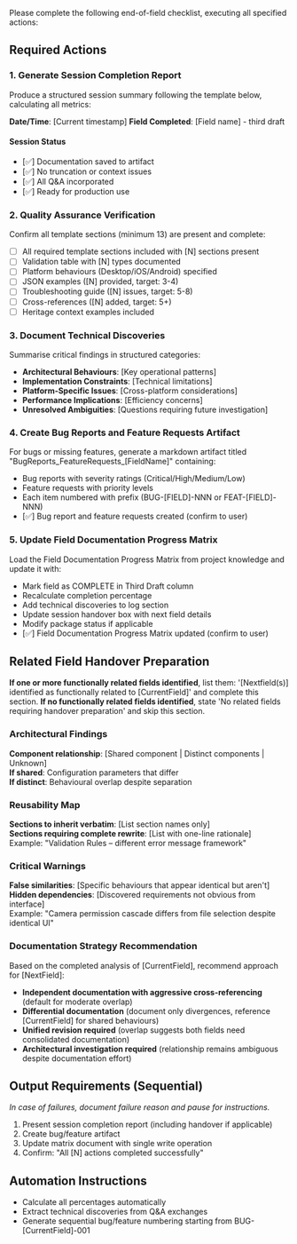 Please complete the following end-of-field checklist, executing all specified actions:

## Required Actions

### 1. Generate Session Completion Report
Produce a structured session summary following the template below, calculating all metrics:

**Date/Time**: [Current timestamp]
**Field Completed**: [Field name] - third draft

#### Session Status
- [✅] Documentation saved to artifact
- [✅] No truncation or context issues
- [✅] All Q&A incorporated
- [✅] Ready for production use

### 2. Quality Assurance Verification
Confirm all template sections (minimum 13) are present and complete:
- [ ] All required template sections included with [N] sections present
- [ ] Validation table with [N] types documented
- [ ] Platform behaviours (Desktop/iOS/Android) specified
- [ ] JSON examples ([N] provided, target: 3-4)
- [ ] Troubleshooting guide ([N] issues, target: 5-8)
- [ ] Cross-references ([N] added, target: 5+)
- [ ] Heritage context examples included

### 3. Document Technical Discoveries
Summarise critical findings in structured categories:
- **Architectural Behaviours**: [Key operational patterns]
- **Implementation Constraints**: [Technical limitations]
- **Platform-Specific Issues**: [Cross-platform considerations]
- **Performance Implications**: [Efficiency concerns]
- **Unresolved Ambiguities**: [Questions requiring future investigation]

### 4. Create Bug Reports and Feature Requests Artifact
For bugs or missing features, generate a markdown artifact titled "BugReports_FeatureRequests_[FieldName]" containing:
- Bug reports with severity ratings (Critical/High/Medium/Low)
- Feature requests with priority levels
- Each item numbered with prefix (BUG-[FIELD]-NNN or FEAT-[FIELD]-NNN)
- [✅] Bug report and feature requests created (confirm to user)

### 5. Update Field Documentation Progress Matrix
Load the Field Documentation Progress Matrix from project knowledge and update it with:
- Mark field as COMPLETE in Third Draft column
- Recalculate completion percentage
- Add technical discoveries to log section
- Update session handover box with next field details
- Modify package status if applicable
- [✅] Field Documentation Progress Matrix updated (confirm to user)

## Related Field Handover Preparation
**If one or more functionally related fields identified**, list them: '[Nextfield(s)] identified as functionally related to [CurrentField]' and complete this section.
**If no functionally related fields identified**, state 'No related fields requiring handover preparation' and skip this section. 

### Architectural Findings
**Component relationship**: [Shared component | Distinct components | Unknown]  
**If shared**: Configuration parameters that differ  
**If distinct**: Behavioural overlap despite separation

### Reusability Map
**Sections to inherit verbatim**: [List section names only]  
**Sections requiring complete rewrite**: [List with one-line rationale]  
Example: "Validation Rules – different error message framework"

### Critical Warnings
**False similarities**: [Specific behaviours that appear identical but aren't]  
**Hidden dependencies**: [Discovered requirements not obvious from interface]  
Example: "Camera permission cascade differs from file selection despite identical UI"

### Documentation Strategy Recommendation
Based on the completed analysis of [CurrentField], recommend approach for [NextField]:
- **Independent documentation with aggressive cross-referencing** (default for moderate overlap)
- **Differential documentation** (document only divergences, reference [CurrentField] for shared behaviours)
- **Unified revision required** (overlap suggests both fields need consolidated documentation)
- **Architectural investigation required** (relationship remains ambiguous despite documentation effort)
  
## Output Requirements (Sequential)
*In case of failures, document failure reason and pause for instructions.*
1. Present session completion report (including handover if applicable)
2. Create bug/feature artifact 
3. Update matrix document with single write operation
4. Confirm: "All [N] actions completed successfully"

## Automation Instructions
- Calculate all percentages automatically
- Extract technical discoveries from Q&A exchanges
- Generate sequential bug/feature numbering starting from BUG-[CurrentField]-001